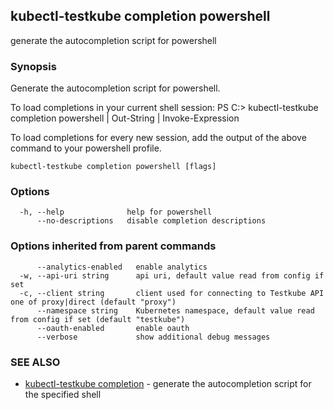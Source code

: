 ## kubectl-testkube completion powershell

generate the autocompletion script for powershell

### Synopsis


Generate the autocompletion script for powershell.

To load completions in your current shell session:
PS C:\> kubectl-testkube completion powershell | Out-String | Invoke-Expression

To load completions for every new session, add the output of the above command
to your powershell profile.


```
kubectl-testkube completion powershell [flags]
```

### Options

```
  -h, --help              help for powershell
      --no-descriptions   disable completion descriptions
```

### Options inherited from parent commands

```
      --analytics-enabled   enable analytics
  -w, --api-uri string      api uri, default value read from config if set
  -c, --client string       client used for connecting to Testkube API one of proxy|direct (default "proxy")
      --namespace string    Kubernetes namespace, default value read from config if set (default "testkube")
      --oauth-enabled       enable oauth
      --verbose             show additional debug messages
```

### SEE ALSO

* [kubectl-testkube completion](kubectl-testkube_completion.md)	 - generate the autocompletion script for the specified shell

